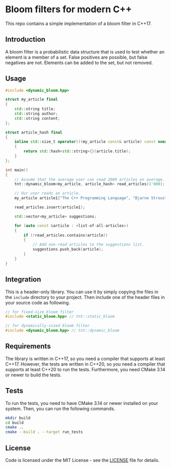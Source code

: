
# Bloom filters for modern C++

This repo contains a simple implementation of a bloom filter in C++17.

## Introduction

A bloom filter is a probabilistic data structure that is used to test whether an element is a member of a set. False positives are possible, but false negatives are not. Elements can be added to the set, but not removed.

## Usage

```cpp
#include <dynamic_bloom.hpp>

struct my_article final
{
    std::string title;
    std::string author;
    std::string content;
};

struct article_hash final
{
    inline std::size_t operator()(my_article const& article) const noexcept
    {
        return std::hash<std::string>{}(article.title);
    }
};

int main()
{
    // Assume that the average user can read 1000 articles on average.
    tnt::dynamic_bloom<my_article, article_hash> read_articles(1'000);

    // Our user reads an article.
    my_article article1{"The C++ Programming Language", "Bjarne Stroustrup", "The C++ Programming Language is a computer programming book first published in October 1985."};

    read_articles.insert(article1);

    std::vector<my_article> suggestions;

    for (auto const &article : <list-of-all-articles>)
    {
        if (!read_articles.contains(article))
        {
            // Add non-read articles to the suggestions list.
            suggestions.push_back(article);
        }
    }
}
```


## Integration

This is a header-only library. You can use it by simply copying the files in the `include` directory to your project. Then include one of the header files in your source code as following.

```cpp
// for fixed-size bloom filter
#include <static_bloom.hpp> // tnt::static_bloom

// for dynamically-sized bloom filter
#include <dynamic_bloom.hpp> // tnt::dynamic_bloom
```


## Requirements

The library is written in C++17, so you need a compiler that supports at least C++17. However, the tests are written in C++20, so you need a compiler that supports at least C++20 to run the tests. Furthermore, you need CMake 3.14 or newer to build the tests.


## Tests

To run the tests, you need to have CMake 3.14 or newer installed on your system. Then, you can run the following commands.

```bash
mkdir build
cd build
cmake ..
cmake --build . --target run_tests
```

## License

Code is licensed under the MIT License - see the [LICENSE](LICENSE) file for details.